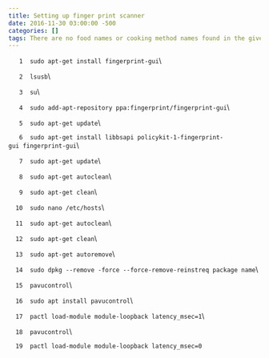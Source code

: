 ```yaml
---
title: Setting up finger print scanner
date: 2016-11-30 03:00:00 -500
categories: []
tags: There are no food names or cooking method names found in the given recipe.
---
```


`   1  sudo apt-get install fingerprint-gui`\
`   2  lsusb`\
`   3  su`\
`   4  sudo add-apt-repository ppa:fingerprint/fingerprint-gui`\
`   5  sudo apt-get update`\
`   6  sudo apt-get install libbsapi policykit-1-fingerprint-gui fingerprint-gui`\
`   7  sudo apt-get update`\
`   8  sudo apt-get autoclean`\
`   9  sudo apt-get clean`\
`  10  sudo nano /etc/hosts`\
`  11  sudo apt-get autoclean`\
`  12  sudo apt-get clean`\
`  13  sudo apt-get autoremove`\
`  14  sudo dpkg --remove -force --force-remove-reinstreq package name`\
`  15  pavucontrol`\
`  16  sudo apt install pavucontrol`\
`  17  pactl load-module module-loopback latency_msec=1`\
`  18  pavucontrol`\
`  19  pactl load-module module-loopback latency_msec=0`
